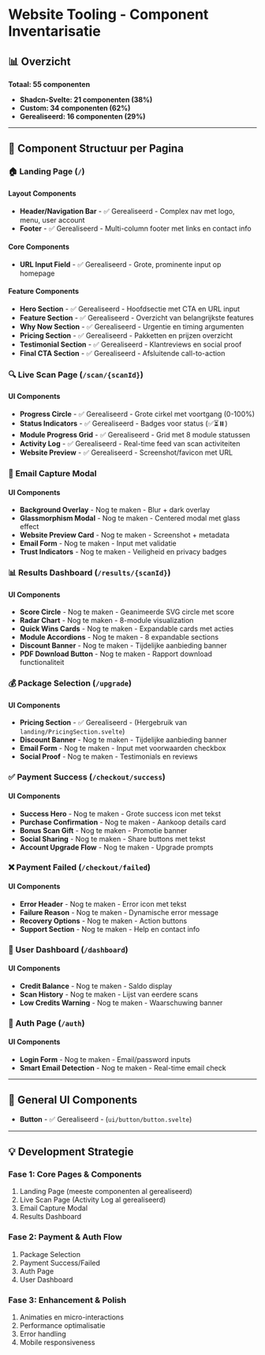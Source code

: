 # Website Tooling - Component Inventarisatie

## 📊 Overzicht
**Totaal: 55 componenten**
- **Shadcn-Svelte: 21 componenten (38%)**
- **Custom: 34 componenten (62%)**
- **Gerealiseerd: 16 componenten (29%)**

---

## 📁 Component Structuur per Pagina

### 🏠 Landing Page (`/`)
#### Layout Components
- **Header/Navigation Bar** - ✅ Gerealiseerd - Complex nav met logo, menu, user account
- **Footer** - ✅ Gerealiseerd - Multi-column footer met links en contact info

#### Core Components
- **URL Input Field** - ✅ Gerealiseerd - Grote, prominente input op homepage

#### Feature Components
- **Hero Section** - ✅ Gerealiseerd - Hoofdsectie met CTA en URL input
- **Feature Section** - ✅ Gerealiseerd - Overzicht van belangrijkste features
- **Why Now Section** - ✅ Gerealiseerd - Urgentie en timing argumenten
- **Pricing Section** - ✅ Gerealiseerd - Pakketten en prijzen overzicht
- **Testimonial Section** - ✅ Gerealiseerd - Klantreviews en social proof
- **Final CTA Section** - ✅ Gerealiseerd - Afsluitende call-to-action

### 🔍 Live Scan Page (`/scan/{scanId}`)
#### UI Components
- **Progress Circle** - ✅ Gerealiseerd - Grote cirkel met voortgang (0-100%)
- **Status Indicators** - ✅ Gerealiseerd - Badges voor status (✅⏳⏸️)
- **Module Progress Grid** - ✅ Gerealiseerd - Grid met 8 module statussen
- **Activity Log** - ✅ Gerealiseerd - Real-time feed van scan activiteiten
- **Website Preview** - ✅ Gerealiseerd - Screenshot/favicon met URL

### 📧 Email Capture Modal
#### UI Components
- **Background Overlay** - Nog te maken - Blur + dark overlay
- **Glassmorphism Modal** - Nog te maken - Centered modal met glass effect
- **Website Preview Card** - Nog te maken - Screenshot + metadata
- **Email Form** - Nog te maken - Input met validatie
- **Trust Indicators** - Nog te maken - Veiligheid en privacy badges

### 📊 Results Dashboard (`/results/{scanId}`)
#### UI Components
- **Score Circle** - Nog te maken - Geanimeerde SVG circle met score
- **Radar Chart** - Nog te maken - 8-module visualization
- **Quick Wins Cards** - Nog te maken - Expandable cards met acties
- **Module Accordions** - Nog te maken - 8 expandable sections
- **Discount Banner** - Nog te maken - Tijdelijke aanbieding banner
- **PDF Download Button** - Nog te maken - Rapport download functionaliteit

### 💰 Package Selection (`/upgrade`)
#### UI Components
- **Pricing Section** - ✅ Gerealiseerd - (Hergebruik van `landing/PricingSection.svelte`)
- **Discount Banner** - Nog te maken - Tijdelijke aanbieding banner
- **Email Form** - Nog te maken - Input met voorwaarden checkbox
- **Social Proof** - Nog te maken - Testimonials en reviews

### ✅ Payment Success (`/checkout/success`)
#### UI Components
- **Success Hero** - Nog te maken - Grote success icon met tekst
- **Purchase Confirmation** - Nog te maken - Aankoop details card
- **Bonus Scan Gift** - Nog te maken - Promotie banner
- **Social Sharing** - Nog te maken - Share buttons met tekst
- **Account Upgrade Flow** - Nog te maken - Upgrade prompts

### ❌ Payment Failed (`/checkout/failed`)
#### UI Components
- **Error Header** - Nog te maken - Error icon met tekst
- **Failure Reason** - Nog te maken - Dynamische error message
- **Recovery Options** - Nog te maken - Action buttons
- **Support Section** - Nog te maken - Help en contact info

### 👤 User Dashboard (`/dashboard`)
#### UI Components
- **Credit Balance** - Nog te maken - Saldo display
- **Scan History** - Nog te maken - Lijst van eerdere scans
- **Low Credits Warning** - Nog te maken - Waarschuwing banner

### 🔐 Auth Page (`/auth`)
#### UI Components
- **Login Form** - Nog te maken - Email/password inputs
- **Smart Email Detection** - Nog te maken - Real-time email check

---

## 🎨 General UI Components
- **Button** - ✅ Gerealiseerd - (`ui/button/button.svelte`)

---

## 💡 Development Strategie

### Fase 1: Core Pages & Components
1. Landing Page (meeste componenten al gerealiseerd)
2. Live Scan Page (Activity Log al gerealiseerd)
3. Email Capture Modal
4. Results Dashboard

### Fase 2: Payment & Auth Flow
1. Package Selection
2. Payment Success/Failed
3. Auth Page
4. User Dashboard

### Fase 3: Enhancement & Polish
1. Animaties en micro-interactions
2. Performance optimalisatie
3. Error handling
4. Mobile responsiveness